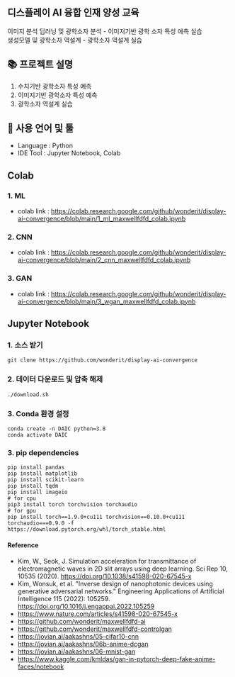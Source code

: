## 디스플레이 AI 융합 인재 양성 교육
이미지 분석 딥러닝 및 광학소자 분석 - 이미지기반 광학 소자 특성 에측 실습 <br>
생성모델 및 광학소자 역설계 - 광학소자 역설계 실습

## 📚 프로젝트 설명

1. 수치기반 광학소자 특성 예측 <br>
2. 이미지기반 광학소자 특성 예측 <br>
3. 광학소자 역설계 실습 <br>

## 📝 사용 언어 및 툴 

- Language : Python
- IDE Tool : Jupyter Notebook, Colab

## Colab

### 1. ML
- colab link : https://colab.research.google.com/github/wonderit/display-ai-convergence/blob/main/1_ml_maxwellfdfd_colab.ipynb


### 2. CNN
- colab link : https://colab.research.google.com/github/wonderit/display-ai-convergence/blob/main/2_cnn_maxwellfdfd_colab.ipynb

### 3. GAN
- colab link : https://colab.research.google.com/github/wonderit/display-ai-convergence/blob/main/3_wgan_maxwellfdfd_colab.ipynb



## Jupyter Notebook 

### 1. 소스 받기
```
git clone https://github.com/wonderit/display-ai-convergence
```

### 2. 데이터 다운로드 및 압축 해제
```
./download.sh
```

### 3. Conda 환경 설정
```
conda create -n DAIC python=3.8
conda activate DAIC
```

### 3. pip dependencies
```
pip install pandas
pip install matplotlib
pip install scikit-learn
pip install tqdm 
pip install imageio
# for cpu 
pip3 install torch torchvision torchaudio
# for gpu
pip install torch==1.9.0+cu111 torchvision==0.10.0+cu111 torchaudio===0.9.0 -f https://download.pytorch.org/whl/torch_stable.html
```


#### Reference
- Kim, W., Seok, J. Simulation acceleration for transmittance of electromagnetic waves in 2D slit arrays using deep learning. Sci Rep 10, 10535 (2020). https://doi.org/10.1038/s41598-020-67545-x
- Kim, Wonsuk, et al. "Inverse design of nanophotonic devices using generative adversarial networks." Engineering Applications of Artificial Intelligence 115 (2022): 105259. https://doi.org/10.1016/j.engappai.2022.105259
- https://www.nature.com/articles/s41598-020-67545-x
- https://github.com/wonderit/maxwellfdfd-ai
- https://github.com/wonderit/maxwellfdfd-controlgan
- https://jovian.ai/aakashns/05-cifar10-cnn
- https://jovian.ai/aakashns/06b-anime-dcgan 
- https://jovian.ai/aakashns/06-mnist-gan
- https://www.kaggle.com/kmldas/gan-in-pytorch-deep-fake-anime-faces/notebook
